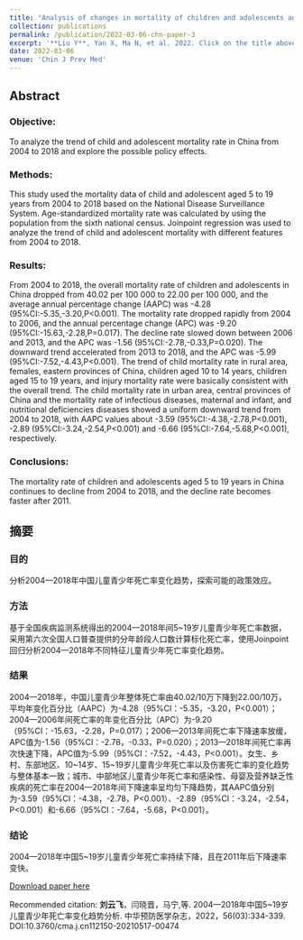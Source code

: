 ```yaml
---
title: "Analysis of changes in mortality of children and adolescents aged 5 to 19 years in China from 2004 to 2018 and policy effects (in Chinese)"
collection: publications
permalink: /publication/2022-03-06-chn-paper-3
excerpt: '**Liu Y**, Yan X, Ma N, et al. 2022. Click on the title above to view the abstract and download the full article.'
date: 2022-03-06
venue: 'Chin J Prev Med'
---
```


## Abstract

### Objective: 
To analyze the trend of child and adolescent mortality rate in China from 2004 to 2018 and explore the possible policy effects.

### Methods: 
This study used the mortality data of child and adolescent aged 5 to 19 years from 2004 to 2018 based on the National Disease Surveillance System. Age-standardized mortality rate was calculated by using the population from the sixth national census. Joinpoint regression was used to analyze the trend of child and adolescent mortality with different features from 2004 to 2018.

### Results: 
From 2004 to 2018, the overall mortality rate of children and adolescents in China dropped from 40.02 per 100 000 to 22.00 per 100 000, and the average annual percentage change (AAPC) was -4.28 (95%CI:-5.35,-3.20,P<0.001). The mortality rate dropped rapidly from 2004 to 2006, and the annual percentage change (APC) was -9.20 (95%CI:-15.63,-2.28,P=0.017). The decline rate slowed down between 2006 and 2013, and the APC was -1.56 (95%CI:-2.78,-0.33,P=0.020). The downward trend accelerated from 2013 to 2018, and the APC was -5.99 (95%CI:-7.52,-4.43,P<0.001). The trend of child mortality rate in rural area, females, eastern provinces of China, children aged 10 to 14 years, children aged 15 to 19 years, and injury mortality rate were basically consistent with the overall trend. The child mortality rate in urban area, central provinces of China and the mortality rate of infectious diseases, maternal and infant, and nutritional deficiencies diseases showed a uniform downward trend from 2004 to 2018, with AAPC values about -3.59 (95%CI:-4.38,-2.78,P<0.001), -2.89 (95%CI:-3.24,-2.54,P<0.001) and -6.66 (95%CI:-7.64,-5.68,P<0.001), respectively.

### Conclusions: 
The mortality rate of children and adolescents aged 5 to 19 years in China continues to decline from 2004 to 2018, and the decline rate becomes faster after 2011.

## 摘要 
### 目的 
分析2004—2018年中国儿童青少年死亡率变化趋势，探索可能的政策效应。 

### 方法 
基于全国疾病监测系统得出的2004—2018年间5~19岁儿童青少年死亡率数据，采用第六次全国人口普查提供的分年龄段人口数计算标化死亡率，使用Joinpoint回归分析2004—2018年不同特征儿童青少年死亡率变化趋势。

### 结果 
2004—2018年，中国儿童青少年整体死亡率由40.02/10万下降到22.00/10万，平均年变化百分比（AAPC）为-4.28（95%CI：-5.35，-3.20，P<0.001）；2004—2006年间死亡率的年变化百分比（APC）为-9.20（95%CI：-15.63，-2.28，P=0.017）；2006—2013年间死亡率下降速率放缓，APC值为-1.56（95%CI：-2.78，-0.33，P=0.020）；2013—2018年间死亡率再次快速下降，APC值为-5.99（95%CI：-7.52，-4.43，P<0.001）。女生、乡村、东部地区、10~14岁、15~19岁儿童青少年死亡率以及伤害死亡率的变化趋势与整体基本一致；城市、中部地区儿童青少年死亡率和感染性、母婴及营养缺乏性疾病的死亡率在2004—2018年间下降速率呈均匀下降趋势，其AAPC值分别为-3.59（95%CI：-4.38，-2.78，P<0.001）、-2.89（95%CI：-3.24，-2.54，P<0.001）和-6.66（95%CI：-7.64，-5.68，P<0.001）。
  
### 结论 
2004—2018年中国5~19岁儿童青少年死亡率持续下降，且在2011年后下降速率变快。


[Download paper here](http://MelatoninMT.github.io/files/2004—2018年中国5_19岁儿童青少年死亡率变化趋势分析.pdf)

Recommended citation: **刘云飞**，闫晓晋，马宁,等. 2004—2018年中国5~19岁儿童青少年死亡率变化趋势分析. 中华预防医学杂志，2022，56(03):334-339. DOI:10.3760/cma.j.cn112150-20210517-00474
